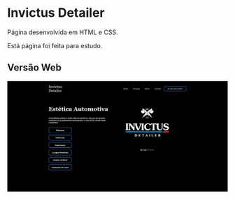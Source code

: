 # Invictus Detailer
<p>Página desenvolvida em HTML e CSS.</p>
<p>Está página foi feita para estudo.</p>

## Versão Web
<img src="./components/images/InvictusDetailer.png">